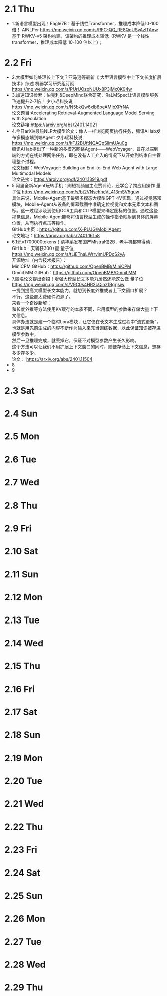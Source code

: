 # 2.1 Thu
* 1.新语言模型出现！Eagle7B：基于线性Transformer，推理成本降低10-100 倍！  AINLPer  https://mp.weixin.qq.com/s/RFC-QQ_RE8QoUSvAzlTAnw \
  基于 RWKV-v5 架构构建，该架构的推理成本较低（RWKV 是一个线性 transformer，推理成本降低 10-100 倍以上）；

# 2.2 Fri
* 2.大模型如何处理长上下文？亚马逊等最新《 大型语言模型中上下文长度扩展技术》综述  机器学习研究组订阅  https://mp.weixin.qq.com/s/PUrUOzoNUUx8P3jMx0K94w
* 3.加速知识检索：伯克利&DeepMind联合研究，RaLMSpec让语言模型服务飞速提升2-7倍！  夕小瑶科技说  https://mp.weixin.qq.com/s/N5bkQw6xlb8peAMlbXPrNA \
  论文题目:Accelerating Retrieval-Augmented Language Model Serving with Speculation \
  论文链接:https://arxiv.org/abs/2401.14021
* 4.今日arXiv最热NLP大模型论文：像人一样浏览网页执行任务，腾讯AI lab发布多模态端到端Agent  夕小瑶科技说  https://mp.weixin.qq.com/s/kFJ2BUftNQAQpSlimUAu0g \
  腾讯AI lab提出了一种新的多模态网络Agent——WebVoyager，旨在以端到端的方式在线处理网络任务，即在没有人工介入的情况下从开始到结束自主管理整个过程。\
  论文标题：WebVoyager: Building an End-to-End Web Agent with Large Multimodal Models \
  论文链接：https://arxiv.org/pdf/2401.13919.pdf
* 5.阿里全新Agent玩转手机：刷短视频自主点赞评论，还学会了跨应用操作  量子位  https://mp.weixin.qq.com/s/bt2VNschheVL413mSV5guw \
  具体来说，Mobile-Agent基于最强多模态大模型GPT-4V实现。通过视觉感知模块，Mobile-Agent从设备的屏幕截图中准确定位视觉和文本元素文本和图标。这一过程涉及到使用OCR工具和CLIP模型来确定图标的位置。通过这些视觉信息，Mobile-Agent能够将语言模型生成的操作指令映射到具体的屏幕位置，从而执行点击等操作。\
  GitHub主页：https://github.com/X-PLUG/MobilAgent \
  论文地址：https://arxiv.org/abs/2401.16158
* 6.1元=1700000tokens！清华系发布国产Mistral仅2B，老手机都带得动，GitHub一天斩获300+星  量子位  https://mp.weixin.qq.com/s/tLjETnaLWrrvimUPDcS2yA \
  开源地址（内含技术报告）： \
  MiniCPM GitHub：https://github.com/OpenBMB/MiniCPM \
  OmniLMM GitHub：https://github.com/OpenBMB/OmniLMM
* 7.匿名论文提出奇招！增强大模型长文本能力居然还能这么做  量子位  https://mp.weixin.qq.com/s/V9C0s4HR2cQinz1Bgrjsiw \
  一提到提高大模型长文本能力，就想到长度外推或者上下文窗口扩展？ \
  不行，这些都太费硬件资源了。 \
  来看一个奇妙新解： \
  和长度外推等方法使用KV缓存的本质不同，它用模型的参数来存储大量上下文信息。 \
  具体办法就是建一个临时Lora模块，让它仅在长文本生成过程中“流式更新”，也就是用先前生成的内容不断作为输入来充当训练数据，以此保证知识被存进模型参数中。 \
  然后一旦推理完成，就丢掉它，保证不对模型参数产生长久影响。 \
  这个方法可以让我们不用扩展上下文窗口的同时，随便存储上下文信息，想存多少存多少。\
  论文： https://arxiv.org/abs/2401.11504
* 8
* 9

# 2.3 Sat
# 2.4 Sun
# 2.5 Mon
# 2.6 Tue
# 2.7 Wed
# 2.8 Thu
# 2.9 Fri
# 2.10 Sat
# 2.11 Sun
# 2.12 Mon
# 2.13 Tue
# 2.14 Wed
# 2.15 Thu
# 2.16 Fri
# 2.17 Sat
# 2.18 Sun
# 2.19 Mon
# 2.20 Tue
# 2.21 Wed
# 2.22 Thu
# 2.23 Fri
# 2.24 Sat
# 2.25 Sun
# 2.26 Mon
# 2.27 Tue
# 2.28 Wed
# 2.29 Thu
